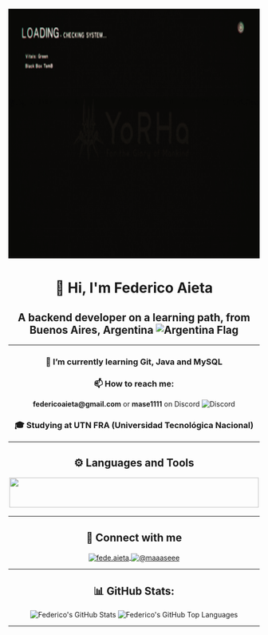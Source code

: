 <p align="center">
  <img src="https://github.com/maaaseee/maaaseee/blob/45e2a63df6b6b053cb708028fc2462d0a01af483/resources/121662.gif" alt="animated" width="720" height="500"/>
</p>

<h1 align="center">👋 Hi, I'm Federico Aieta</h1>
<h2 align="center">
  A backend developer on a learning path, from Buenos Aires, Argentina
  <img src="https://upload.wikimedia.org/wikipedia/commons/1/1a/Flag_of_Argentina.svg" alt="Argentina Flag" width="30"/>
</h2>

---

<div align="center">

<h3>🌱 I’m currently learning <strong>Git, Java and MySQL</strong></h3>

<h3>📫 How to reach me:</h3>
 <strong>federicoaieta@gmail.com</strong>
  or 
 <strong>mase1111</strong> on Discord <img src="https://skillicons.dev/icons?i=discord" alt="Discord" style="width:20px; height:20px;">

<h3>🎓 Studying at UTN FRA (Universidad Tecnológica Nacional)</h3>

</div>

---

<h2 align="center">⚙️ Languages and Tools </h2>
<p align="center">
  <a href="https://skillicons.dev">
    <img src="https://skillicons.dev/icons?i=git,java,python,mysql,vscode,obsidian,md&theme=dark" height="60" width="500"/>
  </a>
</p>

---

<h2 align="center">🔗 Connect with me </h2>
<p align="center">
  <a href="https://instagram.com/fede.aieta" target="_blank">
    <img align="center" src="https://raw.githubusercontent.com/rahuldkjain/github-profile-readme-generator/master/src/images/icons/Social/instagram.svg" alt="fede.aieta" height="50" width="60" />
  </a>
  <a href="https://www.youtube.com/@maaaseee" target="blank">
    <img align="center" src="https://raw.githubusercontent.com/rahuldkjain/github-profile-readme-generator/master/src/images/icons/Social/youtube.svg" alt="@maaaseee" height="50" width="60" />
  </a>
</p>

---

<h2 align="center">📊 GitHub Stats:</h2>
<div align="center">
  <img src="https://github-readme-stats.vercel.app/api?username=maaaseee&show_icons=true&theme=dark" alt="Federico's GitHub Stats" width="400"/>
  <img src="https://github-readme-stats.vercel.app/api/top-langs/?username=maaaseee&layout=compact&theme=dark" alt="Federico's GitHub Top Languages" width="400"/>
</div>

---
